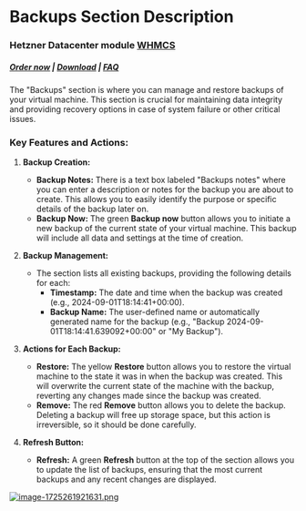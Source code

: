 # Backups Section Description

### Hetzner Datacenter module **[WHMCS](https://puqcloud.com/link.php?id=77)**

#####  [Order now](https://puqcloud.com/whmcs-module-hetzner-datacenter.php) | [Download](https://download.puqcloud.com/WHMCS/servers/PUQ_WHMCS-HetznerDatacenter/) | [FAQ](https://faq.puqcloud.com/)

The "Backups" section is where you can manage and restore backups of your virtual machine. This section is crucial for maintaining data integrity and providing recovery options in case of system failure or other critical issues.

### Key Features and Actions:

1. **Backup Creation:**
    - **Backup Notes:** There is a text box labeled "Backups notes" where you can enter a description or notes for the backup you are about to create. This allows you to easily identify the purpose or specific details of the backup later on.
    - **Backup Now:** The green **Backup now** button allows you to initiate a new backup of the current state of your virtual machine. This backup will include all data and settings at the time of creation.

2. **Backup Management:**
    - The section lists all existing backups, providing the following details for each: 
        - **Timestamp:** The date and time when the backup was created (e.g., 2024-09-01T18:14:41+00:00).
        - **Backup Name:** The user-defined name or automatically generated name for the backup (e.g., "Backup 2024-09-01T18:14:41.639092+00:00" or "My Backup").

3. **Actions for Each Backup:**
    - **Restore:** The yellow **Restore** button allows you to restore the virtual machine to the state it was in when the backup was created. This will overwrite the current state of the machine with the backup, reverting any changes made since the backup was created.
    - **Remove:** The red **Remove** button allows you to delete the backup. Deleting a backup will free up storage space, but this action is irreversible, so it should be done carefully.

4. **Refresh Button:**
    - **Refresh:** A green **Refresh** button at the top of the section allows you to update the list of backups, ensuring that the most current backups and any recent changes are displayed.

[![image-1725261921631.png](https://doc.puq.info/uploads/images/gallery/2024-09/scaled-1680-/image-1725261921631.png)](https://doc.puq.info/uploads/images/gallery/2024-09/image-1725261921631.png)